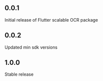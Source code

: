 ## 0.0.1

Initial release of Flutter scalable OCR package

## 0.0.2

Updated min sdk versions

## 1.0.0

Stable release